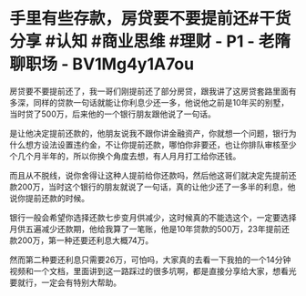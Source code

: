 # 手里有些存款，房贷要不要提前还#干货分享 #认知 #商业思维 #理财 - P1 - 老隋聊职场 - BV1Mg4y1A7ou

房贷要不要提前还了，我一哥们刚提前还了部分房贷，跟我讲了这房贷套路里面有多深，同样的贷款一句话就能让你利息少还一多，他说他之前是10年买的别墅，当时贷了500万，后来他的一个银行朋友跟他说了一句话。

是让他决定提前还款的，他朋友说我不跟你讲金融资产，你就想一个问题，银行为什么想方设法设置违约金，不让你提前还款，哪怕你非要还，也让你排队审核至少个几个月半年的，所以你换个角度去想，有人月月打工给你还钱。

而且从不脱线，说你舍得让这种人提前给你还款吗，然后他这哥们就决定先提前还款200万，当时这个银行的朋友就说了一句话，真的让他少还了一多半的利息，他说你提前还款的时候。

银行一般会希望你选择还款七步变月供减少，这时候真的不能选这个，一定要选择月供五遍减少还款期，他给我算了一笔账，他是10年贷款的500万，23年提前还款200万，第一种还要还利息大概74万。

然而第二种要还利息只需要26万，可怕吗，大家真的去看一下我拍的一个14分钟视频和一个文档，里面讲到这一路踩过的很多坑啊，都是直接分享给大家，想看光要就行，一定会有特别大帮助。

